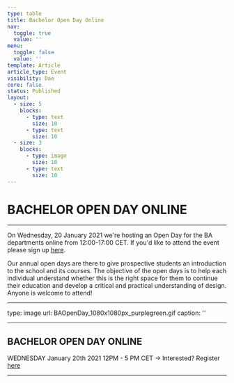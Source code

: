 ```yaml
---
type: table
title: Bachelor Open Day Online
nav:
  toggle: true
  value: ''
menu:
  toggle: false
  value: ''
template: Article
article_type: Event
visibility: Dae
core: false
status: Published
layout:
  - size: 5
    blocks:
      - type: text
        size: 10
      - type: text
        size: 10
  - size: 3
    blocks:
      - type: image
        size: 10
      - type: text
        size: 10
---
```


# BACHELOR OPEN DAY ONLINE

---

On Wednesday, 20 January 2021 we're hosting an Open Day for the BA departments online from 12:00-17:00 CET. If you'd like to attend the event please sign up [here](https://www.eventbrite.nl/e/design-academy-eindhoven-bachelors-open-day-registration-132378249909).

Our annual open days are there to give prospective students an introduction to the school and its courses. The objective of the open days is to help each individual understand whether this is the right space for them to continue their education and develop a critical and practical understanding of design. Anyone is welcome to attend!

---

type: image
url: BAOpenDay_1080x1080px_purplegreen.gif
caption: ''

---

## BACHELOR OPEN DAY ONLINE

WEDNESDAY
January 20th 2021 
12PM - 5 PM CET
→ Interested? Register [here](https://www.eventbrite.nl/e/design-academy-eindhoven-bachelors-open-day-registration-132378249909)

---
